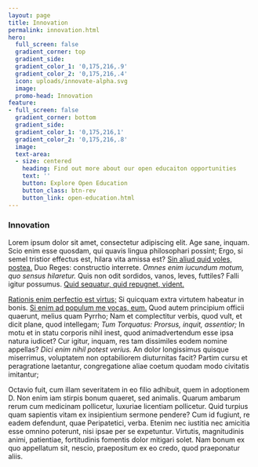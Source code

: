 ```yaml
---
layout: page
title: Innovation
permalink: innovation.html
hero:
  full_screen: false
  gradient_corner: top
  gradient_side: 
  gradient_color_1: '0,175,216,.9'
  gradient_color_2: '0,175,216,.4'
  icon: uploads/innovate-alpha.svg
  image: 
  promo-head: Innovation
feature:
- full_screen: false
  gradient_corner: bottom
  gradient_side: 
  gradient_color_1: '0,175,216,1'
  gradient_color_2: '0,175,216,.8'
  image: 
  text-area:
  - size: centered
    heading: Find out more about our open educaiton opportunities
    text: ''
    button: Explore Open Education
    button_class: btn-rev
    button_link: open-education.html
---
```


### Innovation

<p>Lorem ipsum dolor sit amet, consectetur adipiscing elit. Age sane, inquam. Scio enim esse quosdam, qui quavis lingua philosophari possint; Ergo, si semel tristior effectus est, hilara vita amissa est? <a href="http://loripsum.net/" target="_blank">Sin aliud quid voles, postea.</a> Duo Reges: constructio interrete. <i>Omnes enim iucundum motum, quo sensus hilaretur.</i> Quis non odit sordidos, vanos, leves, futtiles? Falli igitur possumus. <a href="http://loripsum.net/" target="_blank">Quid sequatur, quid repugnet, vident.</a> </p>

<p><a href="http://loripsum.net/" target="_blank">Rationis enim perfectio est virtus;</a> Si quicquam extra virtutem habeatur in bonis. <a href="http://loripsum.net/" target="_blank">Si enim ad populum me vocas, eum.</a> Quod autem principium officii quaerunt, melius quam Pyrrho; Nam et complectitur verbis, quod vult, et dicit plane, quod intellegam; <i>Tum Torquatus: Prorsus, inquit, assentior;</i> In motu et in statu corporis nihil inest, quod animadvertendum esse ipsa natura iudicet? Cur igitur, inquam, res tam dissimiles eodem nomine appellas? <i>Dici enim nihil potest verius.</i> An dolor longissimus quisque miserrimus, voluptatem non optabiliorem diuturnitas facit? Partim cursu et peragratione laetantur, congregatione aliae coetum quodam modo civitatis imitantur; </p>

<p>Octavio fuit, cum illam severitatem in eo filio adhibuit, quem in adoptionem D. Non enim iam stirpis bonum quaeret, sed animalis. Quarum ambarum rerum cum medicinam pollicetur, luxuriae licentiam pollicetur. Quid turpius quam sapientis vitam ex insipientium sermone pendere? Cum id fugiunt, re eadem defendunt, quae Peripatetici, verba. Etenim nec iustitia nec amicitia esse omnino poterunt, nisi ipsae per se expetuntur. Virtutis, magnitudinis animi, patientiae, fortitudinis fomentis dolor mitigari solet. Nam bonum ex quo appellatum sit, nescio, praepositum ex eo credo, quod praeponatur aliis. </p>
